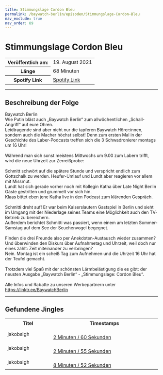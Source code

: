 ```yaml
---
title: Stimmungslage Cordon Bleu
permalink: /baywatch-berlin/episoden/Stimmungslage-Cordon-Bleu
nav_exclude: true
nav_order: 89
---
```


# Stimmungslage Cordon Bleu
<table class="resp-table dcf-table dcf-table-responsive dcf-table-bordered dcf-table-striped dcf-w-100%">
                    <tbody>
                        <tr>
                            <th scope="row">Veröffentlich am:</th>
                            <td data-label="Veröffentlich am:">19. August 2021</td>
                        </tr>
                        <tr>
                            <th scope="row">Länge </th>
                            <td data-label="Länge ">68 Minuten</td>
                        </tr><tr>
                                <th scope="row">Spotify Link</th>
                                <td data-label="Spotify Link"><a href="https://open.spotify.com/episode/1qLW59tSjO9EYYsuWfjbL0">Spotify Link</a></td>
                            </tr></tbody>
                </table>

***

## Beschreibung der Folge

<div>
Baywatch Berlin <br> Wie Putin bläst auch „Baywatch Berlin“ zum allwöchentlichen „Schall-Angriff“ auf eure Ohren. <br> Leidtragende sind aber nicht nur die tapferen Baywatch Hörer:innen, sondern auch die Macher höchst selbst! Denn zum ersten Mal in der Geschichte des Laber-Podcasts treffen sich die 3 Schwadronierer montags um 16 Uhr!  <br>  <br> Während man sich sonst meistens Mittwochs um 9.00 zum Labern trifft, wird die neue Uhrzeit zur Zerreißprobe: <br>  <br> Schmitt schwört auf die spätere Stunde und verspricht endlich zum Gottschalk zu werden. Heufer-Umlauf und Lundt aber reagieren vor allem mit Missmut. <br> Lundt hat sich gerade vorher noch mit Kollegin Katha über Late Night Berlin Gäste gestritten und grummelt vor sich hin. <br> Klaas bittet eben jene Katha live in den Podcast zum klärenden Gespräch. <br>  <br> Schmitti dreht auf! Er war beim Kaiserslautern Gastspiel in Berlin und sieht im Umgang mit der Niederlage seines Teams eine Möglichkeit auch den TV-Betrieb zu bereichern. <br> Außerdem berichtet Schmitti was passiert, wenn einem am letzten Sommer-Samstag auf dem See der Seuchenvogel begegnet. <br>  <br> Finden die drei Freunde also per Anekdoten-Austausch wieder zusammen? Und überwinden den Diskurs über Aufnahmetag und Uhrzeit, weil doch nur eines zählt: Zeit miteinander zu verbringen? <br> Nein. Montag ist ein scheiß Tag zum Aufnehmen und die Uhrzeit 16 Uhr hat der Teufel gemacht. <br>  <br> Trotzdem viel Spaß mit der schönsten Lärmbelästigung die es gibt: der neusten Ausgabe „Baywatch Berlin“ - „Stimmungslage: Cordon Bleu“. <br>  <br> Alle Infos und Rabatte zu unseren Werbepartnern unter <a href="https://linktr.ee/BaywatchBerlin">https://linktr.ee/BaywatchBerlin</a>  
</div>

***

## Gefundene Jingles

<table style="display: table;">
                                    <tr>
                                        <th class="tableColumnTitle">Titel</th>
                                        <th class="tableColumnTimestamps">Timestamps</th>
                                    </tr>
                                    <tr>
                                <td markdown="span"  class="tableColumnTitle">jakobsigh</td>
                                <td markdown="span" class="tableColumnTimestamps">
                                <br>
                                <a href="https://open.spotify.com/episode/1qLW59tSjO9EYYsuWfjbL0?t=180">
                                2 Minuten / 60 Sekunden</a>
                                </td></tr><tr>
                                <td markdown="span"  class="tableColumnTitle">jakobsigh</td>
                                <td markdown="span" class="tableColumnTimestamps">
                                <br>
                                <a href="https://open.spotify.com/episode/1qLW59tSjO9EYYsuWfjbL0?t=175">
                                2 Minuten / 55 Sekunden</a>
                                </td></tr><tr>
                                <td markdown="span"  class="tableColumnTitle">jakobsigh</td>
                                <td markdown="span" class="tableColumnTimestamps">
                                <br>
                                <a href="https://open.spotify.com/episode/1qLW59tSjO9EYYsuWfjbL0?t=532">
                                8 Minuten / 52 Sekunden</a>
                                </td></tr></table>